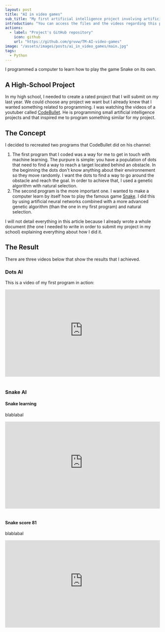 ```yaml
---
layout: post
title: "AI in video games"
sub_title: "My first artificial intelligence project involving artificial neural networks."
introduction: "You can access the files and the videos regarding this project on the following GitHub repository:"
actions:
  - label: "Project's GitHub repository"
    icon: github
    url: "https://github.com/gruvw/TM-AI-video-games"
image: "/assets/images/posts/ai_in_video_games/main.jpg"
tags:
  - Python
---
```


I programmed a computer to learn how to play the game Snake on its own.

## A High-School Project

In my high school, I needed to create a rated project that I will submit on my last year. We could choose any project we want but I already knew that I wanted something related to programming.
I was watching the videos of a youtuber called [CodeBullet](https://www.youtube.com/channel/UC0e3QhIYukixgh5VVpKHH9Q). He is programming small artificial intelligence projects and that inspired me to program something similar for my project.

## The Concept

I decided to recreated two programs that CodeBullet did on his channel:

1. The first program that I coded was a way for me to get in touch with machine learning. The purpure is simple: you have a population of dots that need to find a way to reach a target located behind an obstacle. In the beginning the dots don't know anything about their environnement so they move randomly. I want the dots to find a way to go around the obstacle and reach the goal. In order to achieve that, I used a genetic algorithm with natural selection.
2. The second program is the more important one. I wanted to make a computer learn by itself how to play the famous game [Snake](https://en.wikipedia.org/wiki/Snake_(video_game_genre)). I did this by using artificial neural networks combined with a more advanced genetic algorithm (than the one in my first program) and natural selection.

I will not detail everything in this article because I already wrote a whole document (the one I needed to write in order to submit my project in my school) explaining everything about how I did it.

## The Result

<style>
.video-responsive{
    overflow:hidden;
    padding-bottom:56.25%;
    position:relative;
    height:0;
}
.video-responsive iframe{
    left:0;
    top:0;
    height:100%;
    width:100%;
    position:absolute;
}
</style>

There are three videos below that show the results that I achieved.

### Dots AI

This is a video of my first program in action:

<div class="video-responsive">
<iframe  src="https://www.youtube-nocookie.com/embed/-AbSTfHwl3o" frameborder="0" allow="accelerometer; clipboard-write; encrypted-media; gyroscope; picture-in-picture" allowfullscreen></iframe></div><br>

### Snake AI

#### Snake learning

blablabal

<div class="video-responsive">
<iframe src="https://www.youtube-nocookie.com/embed/QtNxrumyY-E" frameborder="0" allow="accelerometer; autoplay; clipboard-write; encrypted-media; gyroscope; picture-in-picture" allowfullscreen></iframe></div><br>

#### Snake score 81

blablabal

<div class="video-responsive">
<iframe src="https://www.youtube-nocookie.com/embed/mH_wvQgb-_o" frameborder="0" allow="accelerometer; autoplay; clipboard-write; encrypted-media; gyroscope; picture-in-picture" allowfullscreen></iframe></div><br>

